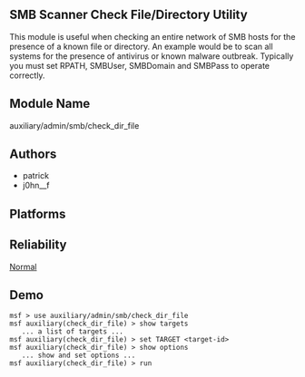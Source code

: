 ## SMB Scanner Check File/Directory Utility

This module is useful when checking an entire network of SMB 
hosts for the presence of a known file or directory. An 
example would be to scan all systems for the presence of 
antivirus or known malware outbreak. Typically you must set 
RPATH, SMBUser, SMBDomain and SMBPass to operate correctly.


## Module Name
auxiliary/admin/smb/check_dir_file

## Authors
* patrick
* j0hn__f





## Platforms


## Reliability
[Normal](https://github.com/rapid7/metasploit-framework/wiki/Exploit-Ranking)

## Demo

```
msf > use auxiliary/admin/smb/check_dir_file
msf auxiliary(check_dir_file) > show targets
   ... a list of targets ...
msf auxiliary(check_dir_file) > set TARGET <target-id>
msf auxiliary(check_dir_file) > show options
   ... show and set options ...
msf auxiliary(check_dir_file) > run
```
    
    